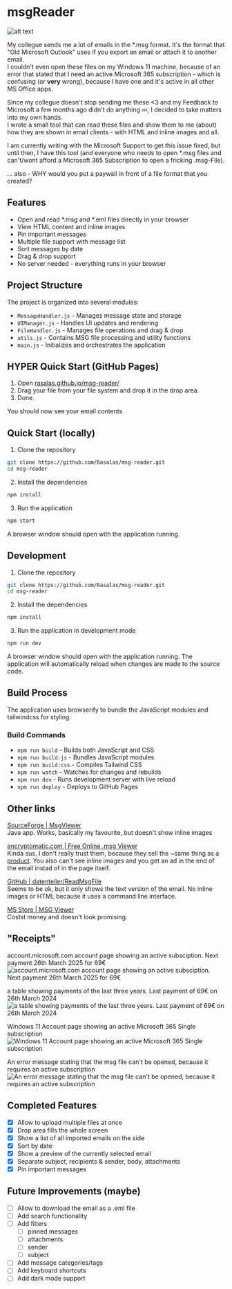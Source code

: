 # msgReader

![alt text](doc/res/msg-reader-screenshot.png)

My collegue sends me a lot of emails in the *.msg format. It's the format that "Old Microsoft Outlook" uses if you export an email or attach it to another email.  
I couldn't even open these files on my Windows 11 machine, because of an error that stated that I need an active Microsoft 365 subscription - which is confusing (or **very** wrong), because I have one and it's active in all other MS Office apps.

Since my collegue doesn't stop sending me these <3 and my Feedback to Microsoft a few months ago didn't do anything 💤, I decided to take matters into my own hands.  
I wrote a small tool that can read these files and show them to me (about) how they are shown in email clients - with HTML and inline images and all.

I am currently writing with the Microsoft Support to get this issue fixed, but until then, I have this tool (and everyone who needs to open *.msg files and can't/wont afford a Microsoft 365 Subscription to open a fricking .msg-File).  

... also - WHY would you put a paywall in front of a file format that you created?

## Features
- Open and read *.msg and *.eml files directly in your browser
- View HTML content and inline images
- Pin important messages
- Multiple file support with message list
- Sort messages by date
- Drag & drop support
- No server needed - everything runs in your browser

## Project Structure
The project is organized into several modules:
- `MessageHandler.js` - Manages message state and storage
- `UIManager.js` - Handles UI updates and rendering
- `FileHandler.js` - Manages file operations and drag & drop
- `utils.js` - Contains MSG file processing and utility functions
- `main.js` - Initializes and orchestrates the application

## HYPER Quick Start (GitHub Pages)
1. Open [rasalas.github.io/msg-reader/](https://rasalas.github.io/msg-reader/)
2. Drag your file from your file system and drop it in the drop area.
3. Done.  

You should now see your email contents

## Quick Start (locally)
1. Clone the repository
```bash
git clone https://github.com/Rasalas/msg-reader.git
cd msg-reader
```

2. Install the dependencies
```bash
npm install
```

3. Run the application
```bash
npm start
```
A browser window should open with the application running.

## Development
1. Clone the repository
```bash
git clone https://github.com/Rasalas/msg-reader.git
cd msg-reader
```

2. Install the dependencies
```bash
npm install 
```

3. Run the application in development mode
```bash
npm run dev
```

A browser window should open with the application running. The application will automatically reload when changes are made to the source code.

## Build Process
The application uses browserify to bundle the JavaScript modules and tailwindcss for styling.

### Build Commands
- `npm run build` - Builds both JavaScript and CSS
- `npm run build:js` - Bundles JavaScript modules
- `npm run build:css` - Compiles Tailwind CSS
- `npm run watch` - Watches for changes and rebuilds
- `npm run dev` - Runs development server with live reload
- `npm run deploy` - Deploys to GitHub Pages

## Other links

[SourceForge | MsgViewer](https://sourceforge.net/projects/msgviewer/postdownload)  
Java app. Works, basically my favourite, but doesn't show inline images

[encryptomatic.com | Free Online .msg Viewer](https://www.encryptomatic.com/viewer/)  
Kinda sus. I don't really trust them, because they sell the ~same thing as a [product](https://www.encryptomatic.com/msgviewer/msgviewerpro.html). You also can't see inline images and you get an ad in the end of the email instad of in the page itself.

[GitHub | datenteiler/ReadMsgFile](https://github.com/datenteiler/ReadMsgFile)  
Seems to be ok, but it only shows the text version of the email. No inline images or HTML because it uses a command line interface.

[MS Store | MSG Viewer](https://apps.microsoft.com/detail/9nwsk3187kv3?hl=de-DE&gl=DE)  
Costst money and doesn't look promising.

## "Receipts"
account.microsoft.com account page showing an active subsciption. Next payment 26th March 2025 for 69€
![account.microsoft.com account page showing an active subsciption. Next payment 26th March 2025 for 69€](doc/res/microsoft-accounts-webpage.png)

a table showing payments of the last three years. Last payment of 69€ on 26th March 2024
![a table showing payments of the last three years. Last payment of 69€ on 26th March 2024](doc/res/abrechnungsverlauf.png)

Windows 11 Account page showing an active Microsoft 365 Single subscription
![Windows 11 Account page showing an active Microsoft 365 Single subscription](doc/res/windows-account-page.png)

An error message stating that the msg file can't be opened, because it requires an active subscription
![An error message stating that the msg file can't be opened, because it requires an active subscription](doc/res/new-outlook-error-message.png)

## Completed Features
- [x] Allow to upload multiple files at once
- [x] Drop area fills the whole screen
- [x] Show a list of all imported emails on the side
- [x] Sort by date
- [x] Show a preview of the currently selected email
- [x] Separate subject, recipients & sender, body, attachments
- [x] Pin important messages

## Future Improvements (maybe)
- [ ] Allow to download the email as a .eml file
- [ ] Add search functionality
- [ ] Add filters
  - [ ] pinned messages
  - [ ] attachments
  - [ ] sender
  - [ ] subject
- [ ] Add message categories/tags
- [ ] Add keyboard shortcuts
- [ ] Add dark mode support
